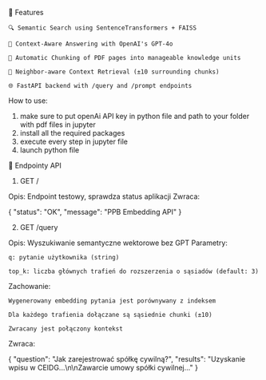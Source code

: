 🚀 Features

    🔍 Semantic Search using SentenceTransformers + FAISS

    🧾 Context-Aware Answering with OpenAI's GPT-4o

    📄 Automatic Chunking of PDF pages into manageable knowledge units

    🧠 Neighbor-aware Context Retrieval (±10 surrounding chunks)

    🌐 FastAPI backend with /query and /prompt endpoints

How to use: 
  1. make sure to put openAi API key in python file and path to your folder with pdf files in jupyter
  2. install all the required packages
  3. execute every step in jupyter file
  4. launch python file 

📡 Endpointy API
1. GET /

Opis: Endpoint testowy, sprawdza status aplikacji
Zwraca:

{
  "status": "OK",
  "message": "PPB Embedding API"
}

2. GET /query

Opis: Wyszukiwanie semantyczne wektorowe bez GPT
Parametry:

    q: pytanie użytkownika (string)

    top_k: liczba głównych trafień do rozszerzenia o sąsiadów (default: 3)

Zachowanie:

    Wygenerowany embedding pytania jest porównywany z indeksem

    Dla każdego trafienia dołączane są sąsiednie chunki (±10)

    Zwracany jest połączony kontekst

Zwraca:

{
  "question": "Jak zarejestrować spółkę cywilną?",
  "results": "Uzyskanie wpisu w CEIDG...\n\nZawarcie umowy spółki cywilnej..."
}
